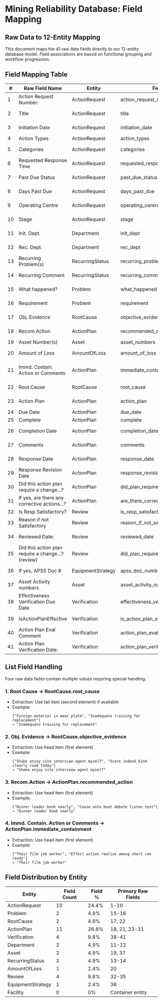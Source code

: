# Mining Reliability Database: Field Mapping

## Raw Data to 12-Entity Mapping

This document maps the 41 raw data fields directly to our 12-entity database model. Field associations are based on functional grouping and workflow progression.

## Field Mapping Table

| # | Raw Field Name | Entity | Field Name | Data Type | Notes |
|---|---------------|--------|------------|-----------|-------|
| 1 | Action Request Number: | ActionRequest | action_request_number | VARCHAR(50) | Unique identifier |
| 2 | Title | ActionRequest | title | VARCHAR(200) | Summary description |
| 3 | Initiation Date | ActionRequest | initiation_date | DATE | Creation timestamp |
| 4 | Action Types | ActionRequest | action_types | VARCHAR(100) | Classification |
| 5 | Categories | ActionRequest | categories | VARCHAR(100) | Domain categorization |
| 6 | Requested Response Time | ActionRequest | requested_response_time | VARCHAR(50) | Timeline expectation |
| 7 | Past Due Status | ActionRequest | past_due_status | VARCHAR(50) | Timeline status |
| 8 | Days Past Due | ActionRequest | days_past_due | INTEGER | Timeline metric |
| 9 | Operating Centre | ActionRequest | operating_centre | VARCHAR(50) | Location identifier |
| 10 | Stage | ActionRequest | stage | VARCHAR(100) | Workflow state |
| 11 | Init. Dept. | Department | init_dept | VARCHAR(100) | Initiating department |
| 12 | Rec. Dept. | Department | rec_dept | VARCHAR(100) | Receiving department |
| 13 | Recurring Problem(s) | RecurringStatus | recurring_problems | BOOLEAN | Pattern flag |
| 14 | Recurring Comment | RecurringStatus | recurring_comment | TEXT | Pattern description |
| 15 | What happened? | Problem | what_happened | TEXT | Incident description |
| 16 | Requirement | Problem | requirement | TEXT | Success criteria |
| 17 | Obj. Evidence | RootCause | objective_evidence | TEXT | Supporting data (list) |
| 18 | Recom.Action | ActionPlan | recommended_action | TEXT | Suggested fix (list) |
| 19 | Asset Number(s) | Asset | asset_numbers | VARCHAR(100) | Equipment ID |
| 20 | Amount of Loss | AmountOfLoss | amount_of_loss | VARCHAR(100) | Financial impact |
| 21 | Immd. Contain. Action or Comments | ActionPlan | immediate_containment | TEXT | Interim measures (list) |
| 22 | Root Cause | RootCause | root_cause | TEXT | Primary cause (list) |
| 23 | Action Plan | ActionPlan | action_plan | TEXT | Resolution steps |
| 24 | Due Date | ActionPlan | due_date | DATE | Target date |
| 25 | Complete | ActionPlan | complete | BOOLEAN | Status flag |
| 26 | Completion Date | ActionPlan | completion_date | DATE | Actual completion |
| 27 | Comments | ActionPlan | comments | TEXT | Additional notes |
| 28 | Response Date | ActionPlan | response_date | DATE | Initial response |
| 29 | Response Revision Date | ActionPlan | response_revision_date | DATE | Updated response |
| 30 | Did this action plan require a change...? | ActionPlan | did_plan_require_strategy_change | BOOLEAN | Strategy impact |
| 31 | If yes, are there any corrective actions...? | ActionPlan | are_there_corrective_actions_to_update | BOOLEAN | Update flag |
| 32 | Is Resp Satisfactory? | Review | is_resp_satisfactory | BOOLEAN | Quality check |
| 33 | Reason if not Satisfactory | Review | reason_if_not_satisfactory | TEXT | Rejection reason |
| 34 | Reviewed Date: | Review | reviewed_date | DATE | Review timestamp |
| 35 | Did this action plan require a change...? (review) | Review | did_plan_require_change_review | BOOLEAN | Review confirmation |
| 36 | If yes, APSS Doc # | EquipmentStrategy | apss_doc_number | VARCHAR(100) | Reference document |
| 37 | Asset Activity numbers | Asset | asset_activity_numbers | VARCHAR(100) | Related activities |
| 38 | Effectiveness Verification Due Date | Verification | effectiveness_verification_due_date | DATE | Check due date |
| 39 | IsActionPlanEffective | Verification | is_action_plan_effective | BOOLEAN | Effectiveness flag |
| 40 | Action Plan Eval Comment | Verification | action_plan_eval_comment | TEXT | Evaluation notes |
| 41 | Action Plan Verification Date: | Verification | action_plan_verification_date | DATE | Verification date |

## List Field Handling

Four raw data fields contain multiple values requiring special handling:

### 1. Root Cause → RootCause.root_cause
- Extraction: Use tail item (second element) if available
- Example:
  ```
  ["Foreign material in wear plate", "Inadequate training for replacement"]
  → "Inadequate training for replacement"
  ```

### 2. Obj. Evidence → RootCause.objective_evidence
- Extraction: Use head item (first element)
- Example:
  ```
  ["Shake enjoy site interview agent myself", "Score indeed kind clearly road today"]
  → "Shake enjoy site interview agent myself"
  ```

### 3. Recom.Action → ActionPlan.recommended_action
- Extraction: Use head item (first element)
- Example:
  ```
  ["Dinner leader book nearly", "Cause onto beat debate listen test"]
  → "Dinner leader book nearly"
  ```

### 4. Immd. Contain. Action or Comments → ActionPlan.immediate_containment
- Extraction: Use head item (first element)
- Example:
  ```
  ["Their film job worker", "Effect action realize among short can ready"]
  → "Their film job worker"
  ```

## Field Distribution by Entity

| Entity | Field Count | Field % | Primary Raw Fields |
|--------|-------------|---------|-------------------|
| ActionRequest | 10 | 24.4% | 1-10 |
| Problem | 2 | 4.9% | 15-16 |
| RootCause | 2 | 4.9% | 17, 22 |
| ActionPlan | 11 | 26.8% | 18, 21, 23-31 |
| Verification | 4 | 9.8% | 38-41 |
| Department | 2 | 4.9% | 11-12 |
| Asset | 2 | 4.9% | 19, 37 |
| RecurringStatus | 2 | 4.9% | 13-14 |
| AmountOfLoss | 1 | 2.4% | 20 |
| Review | 4 | 9.8% | 32-35 |
| EquipmentStrategy | 1 | 2.4% | 36 |
| Facility | 0 | 0% | Container entity |
